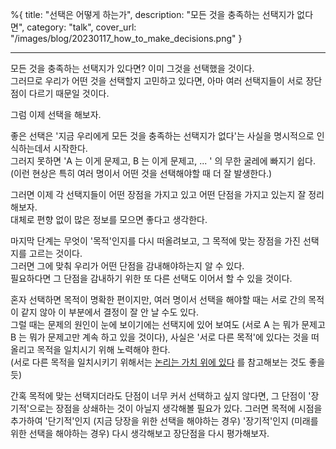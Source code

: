 %{
title: "선택은 어떻게 하는가",
description: "모든 것을 충족하는 선택지가 없다면",
category: "talk",
cover_url: "/images/blog/20230117_how_to_make_decisions.png"
}

---

모든 것을 충족하는 선택지가 있다면? 이미 그것을 선택했을 것이다.\
그러므로 우리가 어떤 것을 선택할지 고민하고 있다면, 아마 여러 선택지들이 서로 장단점이 다르기 때문일 것이다.

그럼 이제 선택을 해보자.

좋은 선택은 '지금 우리에게 모든 것을 충족하는 선택지가 없다'는 사실을 명시적으로 인식하는데서 시작한다.\
그러지 못하면 'A 는 이게 문제고, B 는 이게 문제고, ... ' 의 무한 굴레에 빠지기 쉽다.\
(이런 현상은 특히 여러 명이서 어떤 것을 선택해야할 때 더 잘 발생한다.)

그러면 이제 각 선택지들이 어떤 장점을 가지고 있고 어떤 단점을 가지고 있는지 잘 정리해보자.\
대체로 편향 없이 많은 정보를 모으면 좋다고 생각한다.

마지막 단계는 무엇이 '목적'인지를 다시 떠올려보고, 그 목적에 맞는 장점을 가진 선택지를 고르는 것이다.\
그러면 그에 맞춰 우리가 어떤 단점을 감내해야하는지 알 수 있다.\
필요하다면 그 단점을 감내하기 위한 또 다른 선택도 이어서 할 수 있을 것이다.

혼자 선택하면 목적이 명확한 편이지만, 여러 명이서 선택을 해야할 때는 서로 간의 목적이 같지 않아 이 부분에서 결정이 잘 안 날 수도 있다.\
그럴 때는 문제의 원인이 눈에 보이기에는 선택지에 있어 보여도 (서로 A 는 뭐가 문제고 B 는 뭐가 문제고만 계속 하고 있을 것이다), 사실은 '서로 다른 목적'에 있다는 것을 떠올리고 목적을 일치시기 위해 노력해야 한다.\
(서로 다른 목적을 일치시키기 위해서는 [논리는 가치 위에 있다](/blog/logic_is_based_on_values) 를 참고해보는 것도 좋을 듯)

간혹 목적에 맞는 선택지더라도 단점이 너무 커서 선택하고 싶지 않다면, 그 단점이 '장기적'으로는 장점을 상쇄하는 것이 아닐지 생각해볼 필요가 있다. 그러면 목적에 시점을 추가하여 '단기적'인지 (지금 당장을 위한 선택을 해야하는 경우) '장기적'인지 (미래를 위한 선택을 해야하는 경우) 다시 생각해보고 장단점을 다시 평가해보자.
